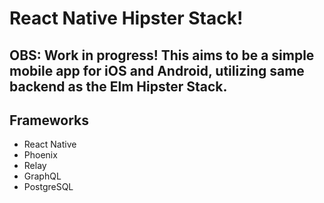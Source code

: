 # React Native Hipster Stack!

## OBS: Work in progress! This aims to be a simple mobile app for iOS and Android, utilizing same backend as the Elm Hipster Stack.

## Frameworks
* React Native
* Phoenix
* Relay
* GraphQL
* PostgreSQL
